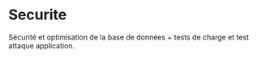 # Securite
Sécurité et optimisation de la base de données + tests de charge et test attaque application.
